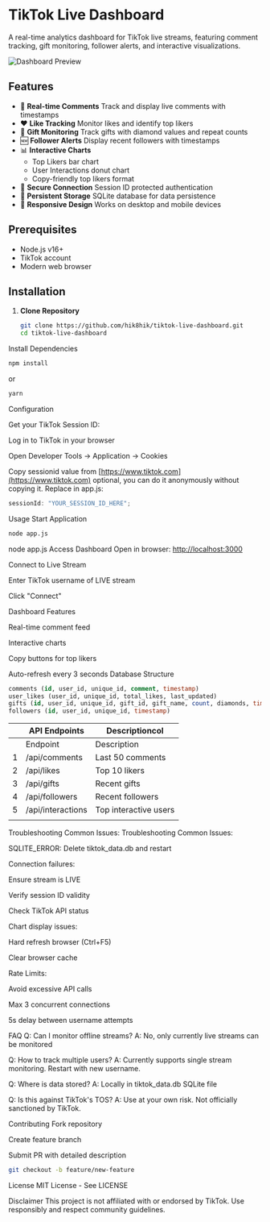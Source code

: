 # TikTok Live Dashboard

A real-time analytics dashboard for TikTok live streams, featuring comment tracking, gift monitoring, follower alerts, and interactive visualizations.

![Dashboard Preview](https://placehold.co/800x400/png)

## Features

- 🎤 **Real-time Comments**
  Track and display live comments with timestamps
- ❤️ **Like Tracking**
  Monitor likes and identify top likers
- 🎁 **Gift Monitoring**
  Track gifts with diamond values and repeat counts
- 🆕 **Follower Alerts**
  Display recent followers with timestamps
- 📊 **Interactive Charts**
  - Top Likers bar chart
  - User Interactions donut chart
  - Copy-friendly top likers format
- 🔐 **Secure Connection**
  Session ID protected authentication
- 📁 **Persistent Storage**
  SQLite database for data persistence
- 📱 **Responsive Design**
  Works on desktop and mobile devices

## Prerequisites

- Node.js v16+
- TikTok account
- Modern web browser

## Installation

1. **Clone Repository**

   ```bash
   git clone https://github.com/hik8hik/tiktok-live-dashboard.git
   cd tiktok-live-dashboard
   ```

Install Dependencies

```bash
npm install
```

or

```bash
yarn
```

Configuration

Get your TikTok Session ID:

Log in to TikTok in your browser

Open Developer Tools → Application → Cookies

Copy sessionid value from [https://www.tiktok.com](https://www.tiktok.com) optional, you can do it anonymously without copying it.
Replace in app.js:

```javascript
sessionId: "YOUR_SESSION_ID_HERE";
```

Usage
Start Application

```bash
node app.js
```

node app.js
Access Dashboard
Open in browser: [http://localhost:3000](http://localhost:3000)

Connect to Live Stream

Enter TikTok username of LIVE stream

Click "Connect"

Dashboard Features

Real-time comment feed

Interactive charts

Copy buttons for top likers

Auto-refresh every 3 seconds
Database Structure

```sql
comments (id, user_id, unique_id, comment, timestamp)
user_likes (user_id, unique_id, total_likes, last_updated)
gifts (id, user_id, unique_id, gift_id, gift_name, count, diamonds, timestamp)
followers (id, user_id, unique_id, timestamp)
```

|     | API Endpoints     | Descriptioncol        |
| --- | ----------------- | --------------------- |
|     | Endpoint          | Description           |
| 1   | /api/comments     | Last 50 comments      |
| 2   | /api/likes        | Top 10 likers         |
| 3   | /api/gifts        | Recent gifts          |
| 4   | /api/followers    | Recent followers      |
| 5   | /api/interactions | Top interactive users |
|     |                   |                       |

Troubleshooting
Common Issues:
Troubleshooting
Common Issues:

SQLITE_ERROR: Delete tiktok_data.db and restart

Connection failures:

Ensure stream is LIVE

Verify session ID validity

Check TikTok API status

Chart display issues:

Hard refresh browser (Ctrl+F5)

Clear browser cache

Rate Limits:

Avoid excessive API calls

Max 3 concurrent connections

5s delay between username attempts

FAQ
Q: Can I monitor offline streams?
A: No, only currently live streams can be monitored

Q: How to track multiple users?
A: Currently supports single stream monitoring. Restart with new username.

Q: Where is data stored?
A: Locally in tiktok_data.db SQLite file

Q: Is this against TikTok's TOS?
A: Use at your own risk. Not officially sanctioned by TikTok.

Contributing
Fork repository

Create feature branch

Submit PR with detailed description

```bash
git checkout -b feature/new-feature
```

License
MIT License - See LICENSE

Disclaimer
This project is not affiliated with or endorsed by TikTok. Use responsibly and respect community guidelines.
